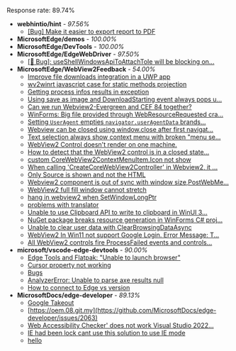 Response rate: 89.74%

* **webhintio/hint** - _97.56%_
  * [[Bug] Make it easier to export report to PDF](https://github.com/webhintio/hint/issues/5217)
* **MicrosoftEdge/demos** - _100.00%_
* **MicrosoftEdge/DevTools** - _100.00%_
* **MicrosoftEdge/EdgeWebDriver** - _97.50%_
  * [[🐛 Bug]: useShellWindowsApiToAttachToIe will be blocking on...](https://github.com/MicrosoftEdge/EdgeWebDriver/issues/34)
* **MicrosoftEdge/WebView2Feedback** - _54.00%_
  * [Improve file downloads integration in a UWP app ](https://github.com/MicrosoftEdge/WebView2Feedback/issues/2596)
  * [wv2winrt javascript case for static methods projection](https://github.com/MicrosoftEdge/WebView2Feedback/issues/2595)
  * [Getting process infos results in exception](https://github.com/MicrosoftEdge/WebView2Feedback/issues/2589)
  * [Using save as image and DownloadStarting event always pops u...](https://github.com/MicrosoftEdge/WebView2Feedback/issues/2581)
  * [Can we run Webview2-Evergreen and CEF 84 together?](https://github.com/MicrosoftEdge/WebView2Feedback/issues/2578)
  * [WinForms: Big file provided through WebResourceRequested cra...](https://github.com/MicrosoftEdge/WebView2Feedback/issues/2577)
  * [Setting `UserAgent` empties `navigator.userAgentData` brands...](https://github.com/MicrosoftEdge/WebView2Feedback/issues/2576)
  * [Webview can be closed using window.close after first navigat...](https://github.com/MicrosoftEdge/WebView2Feedback/issues/2573)
  * [Text selection always show context menu with broken "menu se...](https://github.com/MicrosoftEdge/WebView2Feedback/issues/2569)
  * [WebView2 Control doesn't render on one machine.](https://github.com/MicrosoftEdge/WebView2Feedback/issues/2567)
  * [How to detect that the WebView2 control is in a closed state...](https://github.com/MicrosoftEdge/WebView2Feedback/issues/2566)
  * [custom CoreWebView2ContextMenuItem.Icon not show](https://github.com/MicrosoftEdge/WebView2Feedback/issues/2562)
  * [When calling 'CreateCoreWebView2Controller' in Webview2, it ...](https://github.com/MicrosoftEdge/WebView2Feedback/issues/2555)
  * [Only Source is shown and not the HTML](https://github.com/MicrosoftEdge/WebView2Feedback/issues/2554)
  * [Webview2 component is out of sync with window size,PostWebMe...](https://github.com/MicrosoftEdge/WebView2Feedback/issues/2547)
  * [WebView2 full fill window cannot stretch](https://github.com/MicrosoftEdge/WebView2Feedback/issues/2543)
  * [hang in webview2 when SetWindowLongPtr](https://github.com/MicrosoftEdge/WebView2Feedback/issues/2592)
  * [problems with translator](https://github.com/MicrosoftEdge/WebView2Feedback/issues/2590)
  * [Unable to use Clipboard API to write to clipboard in WinUI 3...](https://github.com/MicrosoftEdge/WebView2Feedback/issues/2584)
  * [NuGet package breaks resource generation in WinForms C# proj...](https://github.com/MicrosoftEdge/WebView2Feedback/issues/2583)
  * [Unable to clear user data with ClearBrowsingDataAsync](https://github.com/MicrosoftEdge/WebView2Feedback/issues/2582)
  * [WebView2 In Win11 not support Google Login. Error Message: T...](https://github.com/MicrosoftEdge/WebView2Feedback/issues/2552)
  * [All WebView2 controls fire ProcessFailed events and controls...](https://github.com/MicrosoftEdge/WebView2Feedback/issues/2544)
* **microsoft/vscode-edge-devtools** - _90.00%_
  * [Edge Tools and Flatpak: "Unable to launch browser"](https://github.com/microsoft/vscode-edge-devtools/issues/1114)
  * [Cursor property not working](https://github.com/microsoft/vscode-edge-devtools/issues/1113)
  * [Bugs](https://github.com/microsoft/vscode-edge-devtools/issues/1112)
  * [AnalyzerError: Unable to parse axe results null](https://github.com/microsoft/vscode-edge-devtools/issues/1105)
  * [How to connect to Edge vs version](https://github.com/microsoft/vscode-edge-devtools/issues/1109)
* **MicrosoftDocs/edge-developer** - _89.13%_
  * [Google Takeout](https://github.com/MicrosoftDocs/edge-developer/issues/2064)
  * [https://oem.08.git.my](https://github.com/MicrosoftDocs/edge-developer/issues/2063)
  * [ Web Accessibility Checker' does not work Visual Studio 2022...](https://github.com/MicrosoftDocs/edge-developer/issues/2059)
  * [IE had been lock cant use this solution to use IE mode](https://github.com/MicrosoftDocs/edge-developer/issues/2053)
  * [hello](https://github.com/MicrosoftDocs/edge-developer/issues/2060)